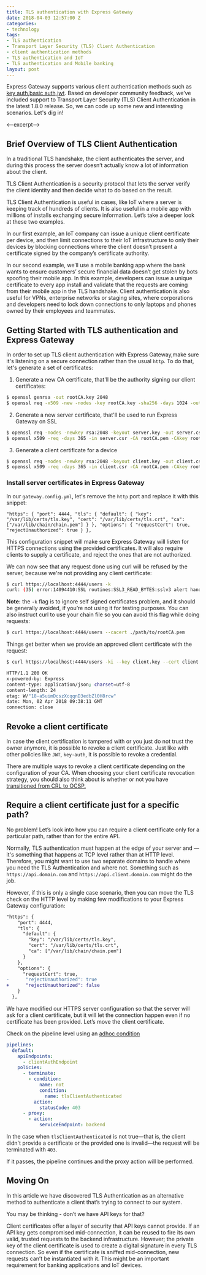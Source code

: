 ```yaml
---
title: TLS authentication with Express Gateway
date: 2018-04-03 12:57:00 Z
categories:
- technology
tags:
- TLS authentication
- Transport Layer Security (TLS) Client Authentication
- client authentication methods
- TLS authentication and IoT
- TLS authentication and Mobile banking
layout: post
---
```


Express Gateway supports various client authentication methods such as [key auth](https://www.express-gateway.io/docs/policies/key-authorization/),[basic auth](https://www.express-gateway.io/docs/policies/basic-authorization/),[jwt](https://www.express-gateway.io/docs/policies/jwt/). Based on developer community feedback, we’ve included support to Transport Layer Security (TLS) Client Authentication in the latest 1.8.0 release. So, we can code up some new and interesting scenarios. Let's dig in!

<--excerpt-->

## Brief Overview of TLS Client Authentication

In a traditional TLS handshake, the client authenticates the server, and during this process the server doesn’t actually know a lot of information about the client.

TLS Client Authentication is a security protocol that lets the server verify the client identity and then decide what to do based on the result.

TLS Client Authentication is useful in cases, like IoT where a server is keeping track of hundreds of clients. It is also useful in a mobile app with millions of installs exchanging secure information. Let’s take a deeper look at these two examples.

In our first example, an IoT company can issue a unique client certificate per device, and then limit connections to their IoT infrastructure to only their devices by blocking connections where the client doesn’t present a certificate signed by the company’s certificate authority.

In our second example, we’ll use a mobile banking app where the bank wants to ensure customers’ secure financial data doesn’t get stolen by bots spoofing their mobile app. In this example, developers can issue a unique certificate to every app install and validate that the requests are coming from their mobile app in the TLS handshake. Client authentication is also useful for VPNs, enterprise networks or staging sites, where corporations and developers need to lock down connections to only laptops and phones owned by their employees and teammates.

## Getting Started with TLS authentication and Express Gateway

In order to set up TLS client authentication with Express Gateway,make sure it's listening on a secure connection rather than the usual `http`. 
To do that, let's generate a set of certificates:

1. Generate a new CA certificate, that'll be the authority signing our client certificates:

```bash
$ openssl genrsa -out rootCA.key 2048
$ openssl req -x509 -new -nodes -key rootCA.key -sha256 -days 1024 -out rootCA.pem
```

2. Generate a new server certificate, that'll be used to run Express Gateway on SSL

```bash
$ openssl req -nodes -newkey rsa:2048 -keyout server.key -out server.csr
$ openssl x509 -req -days 365 -in server.csr -CA rootCA.pem -CAkey rootCA.key -set_serial 01 -out server.crt
```

3. Generate a client certificate for a device

```bash
$ openssl req -nodes -newkey rsa:2048 -keyout client.key -out client.csr
$ openssl x509 -req -days 365 -in client.csr -CA rootCA.pem -CAkey rootCA.key -set_serial 01 -out client.crt
```

### Install server certificates in Express Gateway

In our `gateway.config.yml`, let's remove the `http` port and replace it with this snippet:

`"https": {
    "port": 4444,
    "tls": {
      "default": {
        "key": "/var/lib/certs/tls.key",
        "cert": "/var/lib/certs/tls.crt",
        "ca": ["/var/lib/chain/chain.pem"]
      }
    },
    "options": {
      "requestCert": true,
      "rejectUnauthorized": true
    }
  },`


This configuration snippet will make sure Express Gateway will listen for HTTPS connections using the provided certificates. It will also require clients to supply a certificate, and reject the ones that are not authorized.

We can now see that any request done using curl will be refused by the server, because we're not providing any client certificate:

```bash
$ curl https://localhost:4444/users -k
curl: (35) error:14094410:SSL routines:SSL3_READ_BYTES:sslv3 alert handshake failure
```

**Note:** the `-k` flag is to ignore self signed certificates problem, and it should be generally avoided, if you’re not using it for testing purposes. You can also instruct curl to use your chain file so you can avoid this flag while doing requests:

```bash
$ curl https://localhost:4444/users --cacert ./path/to/rootCA.pem
```

Things get better when we provide an approved client certificate with the request:

```bash
$ curl https://localhost:4444/users -ki --key client.key --cert client.crt

HTTP/1.1 200 OK
x-powered-by: Express
content-type: application/json; charset=utf-8
content-length: 24
etag: W/"18-a5uimDcszXcqqnD3edbZl0H8rcw"
date: Mon, 02 Apr 2018 09:38:11 GMT
connection: close
```

## Revoke a client certificate

In case the client certification is tampered with or you just do not trust the owner anymore, it is possible to revoke a client certificate. Just like with other policies like  `JWT`, `key-auth`, it is possible to revoke a credential.

There are multiple ways to revoke a client certificate depending on the configuration of your CA. When choosing your client certificate revocation strategy, you should also think about is whether or not you have [transitioned from CRL to OCSP.](https://www.maikel.pro/blog/current-state-certificate-revocation-crls-ocsp/)

## Require a client certificate just for a specific path?

No problem! Let’s look into how you can require a client certificate only for a particular path, rather than for the entire API.

Normally, TLS authentication must happen at the edge of your server and — it's something that happens at TCP level rather than at HTTP level. Therefore, you might want to use two separate domains to handle where you need the TLS Authentication and where not. Something such as `https://api.domain.com` and `https://api.client.domain.com` might do the job.

However, if this is only a single case scenario, then you can move the TLS check on the HTTP level by making few modifications to your Express Gateway configuration:


```diff
"https": {
    "port": 4444,
    "tls": {
      "default": {
        "key": "/var/lib/certs/tls.key",
        "cert": "/var/lib/certs/tls.crt",
        "ca": ["/var/lib/chain/chain.pem"]
      }
    },
    "options": {
      "requestCert": true,
-      "rejectUnauthorized": true
+      "rejectUnauthorized": false
    }
  },
```

We have modified our HTTPS server configuration so that the server will ask for a client certificate, but it will let the connection happen even if no certificate has been provided. Let’s move the client certificate. 

Check on the pipeline level using an [adhoc condition](https://www.express-gateway.io/docs/policies/customization/conditions/#tlsclientauthenticated)

```yaml
pipelines:
  default:
    apiEndpoints:
      - clientAuthEndpoint
    policies:
      - terminate:
        - condition:
            name: not
            condition:
              name: tlsClientAuthenticated
          action:
            statusCode: 403
      - proxy:
        - action:
            serviceEndpoint: backend

```

In the case when `tlsClientAuthenticated` is not true—that is, the client didn't provide a certificate or the provided one is invalid—the request will be terminated with `403`. 

If it passes, the pipeline continues and the proxy action will be performed.

## Moving On

In this article we have discovered TLS Authentication as an alternative method to authenticate a client that’s trying to connect to our system. 

You may be thinking - don’t we have API keys for that? 

Client certificates offer a layer of security that API keys cannot provide. If an API key gets compromised mid-connection, it can be reused to fire its own valid, trusted requests to the backend infrastructure. However; the private key of the client certificate is used to create a digital signature in every TLS connection. So even if the certificate is sniffed mid-connection, new requests can’t be instantiated with it. This might be an important requirement for banking applications and IoT devices.

